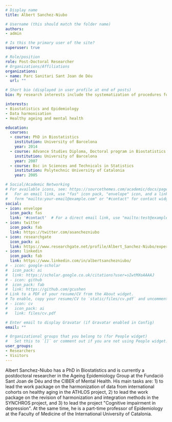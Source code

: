 ```yaml
---
# Display name
title: Albert Sanchez-Niubo

# Username (this should match the folder name)
authors:
- admin

# Is this the primary user of the site?
superuser: true

# Role/position
role: Post-Doctoral Researcher
# Organizations/Affiliations
organizations:
- name: Parc Sanitari Sant Joan de Déu
  url: ""

# Short bio (displayed in user profile at end of posts)
bio: My research interests include the systematization of procedures for the harmonization and integration of longitudinal data from different cohort studies, and the study of mental health and healthy ageing.

interests:
- Biostatistics and Epidemiology
- Data harmonisation
- Healthy ageing and mental health

education:
  courses:
  - course: PhD in Biostatistics
    institution: University of Barcelona
    year: 2014
  - course: Advance Studies Diploma, Doctoral program in Biostatistics
    institution: University of Barcelona
    year: 2007
  - course: Bsc in Sciences and Technicals in Statistics
    institution: Polytechnic University of Catalonia
    year: 2005

# Social/Academic Networking
# For available icons, see: https://sourcethemes.com/academic/docs/page-builder/#icons
#   For an email link, use "fas" icon pack, "envelope" icon, and a link in the
#   form "mailto:your-email@example.com" or "#contact" for contact widget.
social:
- icon: envelope
  icon_pack: fas
  link: '#contact'  # For a direct email link, use "mailto:test@example.org".
- icon: twitter
  icon_pack: fab
  link: https://twitter.com/asanchezniubo
- icon: researchgate
  icon_pack: ai
  link: https://www.researchgate.net/profile/Albert_Sanchez-Niubo/experience
- icon: linkedin
  icon_pack: fab
  link: https://www.linkedin.com/in/albertsanchezniubo/
# - icon: google-scholar
#  icon_pack: ai
#  link: https://scholar.google.co.uk/citations?user=sIwtMXoAAAAJ
# - icon: github
#  icon_pack: fab
#  link: https://github.com/gcushen
# Link to a PDF of your resume/CV from the About widget.
# To enable, copy your resume/CV to `static/files/cv.pdf` and uncomment the lines below.
# - icon: cv
#   icon_pack: ai
#   link: files/cv.pdf

# Enter email to display Gravatar (if Gravatar enabled in Config)
email: ""

# Organizational groups that you belong to (for People widget)
#   Set this to `[]` or comment out if you are not using People widget.
user_groups:
- Researchers
- Visitors
---
```


Albert Sanchez-Niubo has a PhD in Biostatistics and is currently a postdoctoral researcher in the Ageing Epidemiology Group at the Fundació Sant Joan de Déu and the CIBER of Mental Health. His main tasks are: 1) to lead the work package on the harmonization of data from international cohorts on healthy aging in the ATHLOS project, 2) to lead the work package on the revision of harmonization and integration methods in the SYNCHROS project, and 3) to lead the project "Cognitive impairment in depression". At the same time, he is a part-time professor of Epidemiology at the Faculty of Medicine of the International University of Catalonia.
